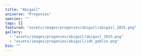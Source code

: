 ```yaml
---
title: "Abigail"
universe: "Progenies"
species: ""
tags: []
featured: "assets/images/progenies/abigail/abigail_2025.png"
gallery:
  - "assets/images/progenies/abigail/abigail_2025.png"
  - "assets/images/progenies/abigail/idk_goblin.png"
bio: ""
---
```


